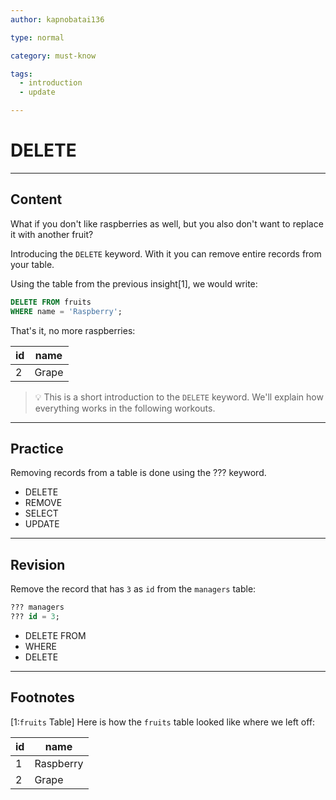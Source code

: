 ```yaml
---
author: kapnobatai136

type: normal

category: must-know

tags:
  - introduction
  - update

---
```


# DELETE

---

## Content

What if you don't like raspberries as well, but you also don't want to replace it with another fruit?

Introducing the `DELETE` keyword. With it you can remove entire records from your table.

Using the table from the previous insight[1], we would write:

```sql
DELETE FROM fruits
WHERE name = 'Raspberry';
```

That's it, no more raspberries:

| id | name  |
|----|-------|
| 2  | Grape |

> 💡 This is a short introduction to the `DELETE` keyword. We'll explain how everything works in the following workouts.

---

## Practice

Removing records from a table is done using the ??? keyword.

- DELETE
- REMOVE
- SELECT
- UPDATE

---

## Revision

Remove the record that has `3` as `id` from the `managers` table:

```sql
??? managers
??? id = 3;
```

- DELETE FROM
- WHERE
- DELETE

---

## Footnotes

[1:`fruits` Table]
Here is how the `fruits` table looked like where we left off:

| id | name      |
|----|-----------|
| 1  | Raspberry |
| 2  | Grape     |